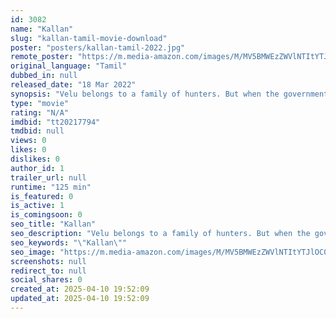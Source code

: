 ```yaml
---
id: 3082
name: "Kallan"
slug: "kallan-tamil-movie-download"
poster: "posters/kallan-tamil-2022.jpg"
remote_poster: "https://m.media-amazon.com/images/M/MV5BMWEzZWVlNTItYTJlOC00NGQyLWJmMjYtZTNjYzgyZTFhNzdlXkEyXkFqcGdeQXVyMTIyNzY0NTMx._V1_SX300.jpg"
original_language: "Tamil"
dubbed_in: null
released_date: "18 Mar 2022"
synopsis: "Velu belongs to a family of hunters. But when the government bans hunting, he adopts an illegal route to make money. How will Velu's decision impact his life?"
type: "movie"
rating: "N/A"
imdbid: "tt20217794"
tmdbid: null
views: 0
likes: 0
dislikes: 0
author_id: 1
trailer_url: null
runtime: "125 min"
is_featured: 0
is_active: 1
is_comingsoon: 0
seo_title: "Kallan"
seo_description: "Velu belongs to a family of hunters. But when the government bans hunting, he adopts an illegal route to make money. How will Velu's decision impact his life?"
seo_keywords: "\"Kallan\""
seo_image: "https://m.media-amazon.com/images/M/MV5BMWEzZWVlNTItYTJlOC00NGQyLWJmMjYtZTNjYzgyZTFhNzdlXkEyXkFqcGdeQXVyMTIyNzY0NTMx._V1_SX300.jpg"
screenshots: null
redirect_to: null
social_shares: 0
created_at: 2025-04-10 19:52:09
updated_at: 2025-04-10 19:52:09
---
```


